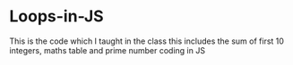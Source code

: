 # Loops-in-JS
This is the code which I taught in the class this includes the sum of first 10 integers, maths table and prime number coding in JS
